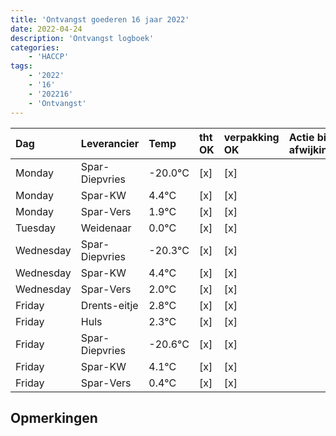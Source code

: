 ```yaml
---
title: 'Ontvangst goederen 16 jaar 2022'
date: 2022-04-24
description: 'Ontvangst logboek'
categories:
    - 'HACCP'
tags:
    - '2022'
    - '16'
    - '202216'
    - 'Ontvangst'
---
```

| Dag | Leverancier | Temp | tht OK | verpakking OK | Actie bij afwijking | Controle door |
|:---|:---|:---|:---|:---|:---|:---|
| Monday | Spar-Diepvries | -20.0°C | [x] | [x] | | DPater |
| Monday | Spar-KW | 4.4°C | [x] | [x] | | DPater |
| Monday | Spar-Vers | 1.9°C | [x] | [x] | | DPater |
| Tuesday | Weidenaar | 0.0°C | [x] | [x] | | DPater |
| Wednesday | Spar-Diepvries | -20.3°C | [x] | [x] | | WPater |
| Wednesday | Spar-KW | 4.4°C | [x] | [x] | | WPater |
| Wednesday | Spar-Vers | 2.0°C | [x] | [x] | | WPater |
| Friday | Drents-eitje | 2.8°C | [x] | [x] | | WPater |
| Friday | Huls | 2.3°C | [x] | [x] | | WPater |
| Friday | Spar-Diepvries | -20.6°C | [x] | [x] | | WPater |
| Friday | Spar-KW | 4.1°C | [x] | [x] | | WPater |
| Friday | Spar-Vers | 0.4°C | [x] | [x] | | WPater |

## Opmerkingen


